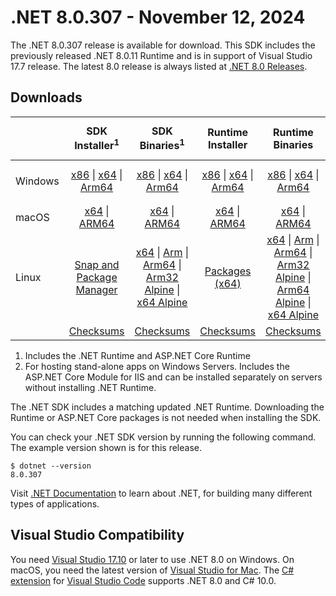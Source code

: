 # .NET 8.0.307 - November 12, 2024

The .NET 8.0.307 release is available for download. This SDK includes the previously released .NET 8.0.11 Runtime and is in support of Visual Studio 17.7 release. The latest 8.0 release is always listed at [.NET 8.0 Releases](../README.md).

## Downloads

|           | SDK Installer<sup>1</sup>                        | SDK Binaries<sup>1</sup>                 | Runtime Installer                                        | Runtime Binaries                                 | ASP.NET Core Runtime           |Windows Desktop Runtime          |
| --------- | :------------------------------------------:     | :----------------------:                 | :---------------------------:                            | :-------------------------:                      | :-----------------:            | :-----------------:            |
| Windows   | [x86][dotnet-sdk-win-x86.exe] \| [x64][dotnet-sdk-win-x64.exe] \| [Arm64][dotnet-sdk-win-arm64.exe] | [x86][dotnet-sdk-win-x86.zip] \| [x64][dotnet-sdk-win-x64.zip] \|  [Arm64][dotnet-sdk-win-arm64.zip] | [x86][dotnet-runtime-win-x86.exe] \| [x64][dotnet-runtime-win-x64.exe] \| [Arm64][dotnet-runtime-win-arm64.exe] | [x86][dotnet-runtime-win-x86.zip] \| [x64][dotnet-runtime-win-x64.zip] \| [Arm64][dotnet-runtime-win-arm64.zip] | [x86][aspnetcore-runtime-win-x86.exe] \| [x64][aspnetcore-runtime-win-x64.exe] \|<br/> [Hosting Bundle][dotnet-hosting-win.exe]<sup>2</sup> | [x86][windowsdesktop-runtime-win-x86.exe] \| [x64][windowsdesktop-runtime-win-x64.exe] \| [Arm64][windowsdesktop-runtime-win-arm64.exe] |
| macOS     | [x64][dotnet-sdk-osx-x64.pkg] \| [ARM64][dotnet-sdk-osx-arm64.pkg] | [x64][dotnet-sdk-osx-x64.tar.gz] \| [ARM64][dotnet-sdk-osx-arm64.tar.gz]  | [x64][dotnet-runtime-osx-x64.pkg] \| [ARM64][dotnet-runtime-osx-arm64.pkg] | [x64][dotnet-runtime-osx-x64.tar.gz] \| [ARM64][dotnet-runtime-osx-arm64.tar.gz]| [x64][aspnetcore-runtime-osx-x64.tar.gz] \| [ARM64][aspnetcore-runtime-osx-arm64.tar.gz] | - |<sup>1</sup>
| Linux     |  [Snap and Package Manager](../install-linux.md)  | [x64][dotnet-sdk-linux-x64.tar.gz] \| [Arm][dotnet-sdk-linux-arm.tar.gz]  \| [Arm64][dotnet-sdk-linux-arm64.tar.gz] \| [Arm32 Alpine][dotnet-sdk-linux-musl-arm.tar.gz]  \| [x64 Alpine][dotnet-sdk-linux-musl-x64.tar.gz] | [Packages (x64)][linux-packages] | [x64][dotnet-runtime-linux-x64.tar.gz] \| [Arm][dotnet-runtime-linux-arm.tar.gz] \| [Arm64][dotnet-runtime-linux-arm64.tar.gz] \| [Arm32 Alpine][dotnet-runtime-linux-musl-arm.tar.gz] \| [Arm64 Alpine][dotnet-runtime-linux-musl-arm64.tar.gz] \| [x64 Alpine][dotnet-runtime-linux-musl-x64.tar.gz]  | [x64][aspnetcore-runtime-linux-x64.tar.gz]<sup>1</sup>  \| [Arm][aspnetcore-runtime-linux-arm.tar.gz]<sup>1</sup> \| [Arm64][aspnetcore-runtime-linux-arm64.tar.gz]<sup>1</sup> \| [x64 Alpine][aspnetcore-runtime-linux-musl-x64.tar.gz] | - | <sup>1</sup> |
|  | [Checksums][checksums-sdk]                             | [Checksums][checksums-sdk]                                      | [Checksums][checksums-runtime]                             | [Checksums][checksums-runtime]  | [Checksums][checksums-runtime]  | [Checksums][checksums-runtime]

1. Includes the .NET Runtime and ASP.NET Core Runtime
2. For hosting stand-alone apps on Windows Servers. Includes the ASP.NET Core Module for IIS and can be installed separately on servers without installing .NET Runtime.

The .NET SDK includes a matching updated .NET Runtime. Downloading the Runtime or ASP.NET Core packages is not needed when installing the SDK.

You can check your .NET SDK version by running the following command. The example version shown is for this release.

```console
$ dotnet --version
8.0.307
```
Visit [.NET Documentation](https://learn.microsoft.com/dotnet/) to learn about .NET, for building many different types of applications.

## Visual Studio Compatibility

You need [Visual Studio 17.10](https://visualstudio.microsoft.com) or later to use .NET 8.0 on Windows. On macOS, you need the latest version of [Visual Studio for Mac](https://visualstudio.microsoft.com/vs/mac/). The [C# extension](https://code.visualstudio.com/docs/languages/dotnet) for [Visual Studio Code](https://code.visualstudio.com/) supports .NET 8.0 and C# 10.0.

[blob-runtime]: https://dotnetcli.blob.core.windows.net/dotnet/Runtime/
[blob-sdk]: https://dotnetcli.blob.core.windows.net/dotnet/Sdk/
[release-notes]: 8.0.307.md

[checksums-runtime]: https://dotnetcli.blob.core.windows.net/dotnet/checksums/8.0.11-sha.txt
[checksums-sdk]: https://dotnetcli.blob.core.windows.net/dotnet/checksums/8.0.11-sha.txt

[linux-install]: https://learn.microsoft.com/dotnet/core/install/linux
[dotnet-blog]:  https://devblogs.microsoft.com/dotnet/march-2024-updates/
[aspnet-blog]: https://devblogs.microsoft.com/dotnet/announcing-asp-net-core-in-net-8/
[maui-blog]: https://devblogs.microsoft.com/dotnet/update-on-dotnet-maui/

[linux-packages]: ../install-linux.md




[//]: # ( Runtime 8.0.11)
[dotnet-runtime-linux-arm.tar.gz]: https://download.visualstudio.microsoft.com/download/pr/b4d8f2f3-a0fd-4d48-b584-cae2c3af5c06/97479f98b5746e515d7d99f72b67c852/dotnet-runtime-8.0.11-linux-arm.tar.gz
[dotnet-runtime-linux-arm64.tar.gz]: https://download.visualstudio.microsoft.com/download/pr/501c5677-1a80-4232-9223-2c1ad336a304/867b5afc628837835a409cf4f465211d/dotnet-runtime-8.0.11-linux-arm64.tar.gz
[dotnet-runtime-linux-musl-arm.tar.gz]: https://download.visualstudio.microsoft.com/download/pr/a7c1c05c-3295-4564-92d2-896f35807f4c/2eda12f650084627e0430a52477a98b9/dotnet-runtime-8.0.11-linux-musl-arm.tar.gz
[dotnet-runtime-linux-musl-arm64.tar.gz]: https://download.visualstudio.microsoft.com/download/pr/103ae393-f13f-4467-a050-cb437a0fc95d/49e6ee2de95017554e161b7048746a29/dotnet-runtime-8.0.11-linux-musl-arm64.tar.gz
[dotnet-runtime-linux-musl-x64.tar.gz]: https://download.visualstudio.microsoft.com/download/pr/38650024-417b-4fe4-b0b3-aff0ad98dee2/a48665c0f7099dd0672e6c277f5e5064/dotnet-runtime-8.0.11-linux-musl-x64.tar.gz
[dotnet-runtime-linux-x64.tar.gz]: https://download.visualstudio.microsoft.com/download/pr/805cdca8-ac43-4d76-8ce8-efd11f1997f2/17aeb8b0cd34c6f8d80217bf6a4ed3cd/dotnet-runtime-8.0.11-linux-x64.tar.gz
[dotnet-runtime-osx-arm64.pkg]: https://download.visualstudio.microsoft.com/download/pr/55eb2a49-2523-402e-b623-7a9017b8bdef/8ccd40a213ec2964af419f9f72263027/dotnet-runtime-8.0.11-osx-arm64.pkg
[dotnet-runtime-osx-arm64.tar.gz]: https://download.visualstudio.microsoft.com/download/pr/e5b4d32a-09a7-4028-accb-3b6c51828282/e4ecc94db4507f16a9916dc3be9b6706/dotnet-runtime-8.0.11-osx-arm64.tar.gz
[dotnet-runtime-osx-x64.pkg]: https://download.visualstudio.microsoft.com/download/pr/3f926dd2-d234-437a-8f6a-ea6d77c3684c/3e836a345b136091713a769b87f34993/dotnet-runtime-8.0.11-osx-x64.pkg
[dotnet-runtime-osx-x64.tar.gz]: https://download.visualstudio.microsoft.com/download/pr/f32ae8ed-e8e3-4d1b-8425-852696e4dbe6/1f67d82ebd50b27574ccc4a06b2500b8/dotnet-runtime-8.0.11-osx-x64.tar.gz
[dotnet-runtime-win-arm64.exe]: https://download.visualstudio.microsoft.com/download/pr/9cf62bb7-02fa-4072-b765-5e04ad089788/3f34dd5659f99172aea7c4cc9dc7a975/dotnet-runtime-8.0.11-win-arm64.exe
[dotnet-runtime-win-arm64.zip]: https://download.visualstudio.microsoft.com/download/pr/3b250d28-7fae-473c-a064-c312c35ca7c8/bc1771d6d4b7dd9dbe6fbb417b9ef1e6/dotnet-runtime-8.0.11-win-arm64.zip
[dotnet-runtime-win-x64.exe]: https://download.visualstudio.microsoft.com/download/pr/53e9e41c-b362-4598-9985-45f989518016/53c5e1919ba2fe23273f2abaff65595b/dotnet-runtime-8.0.11-win-x64.exe
[dotnet-runtime-win-x64.zip]: https://download.visualstudio.microsoft.com/download/pr/92f9abc6-1e19-40cd-82cf-670be98d3533/46e1346503f4b54418bf9d5f861f1d43/dotnet-runtime-8.0.11-win-x64.zip
[dotnet-runtime-win-x86.exe]: https://download.visualstudio.microsoft.com/download/pr/a8d1a489-60d6-4e63-93ee-ab9c44d78b0d/5519f99ff50de6e096bb1d266dd0e667/dotnet-runtime-8.0.11-win-x86.exe
[dotnet-runtime-win-x86.zip]: https://download.visualstudio.microsoft.com/download/pr/34670006-7e69-4750-9012-cf1e15bc83d1/c4c887089dbea784726b26facaae336a/dotnet-runtime-8.0.11-win-x86.zip

[//]: # ( WindowsDesktop 8.0.11)
[windowsdesktop-runtime-win-arm64.exe]: https://download.visualstudio.microsoft.com/download/pr/09955e67-cda6-4e43-8c5b-c1e4a0ae14b1/1b0b2ca50230e92b8a6619fbd8454225/windowsdesktop-runtime-8.0.11-win-arm64.exe
[windowsdesktop-runtime-win-arm64.zip]: https://download.visualstudio.microsoft.com/download/pr/0c72c4b0-78b5-45fa-904b-857d7e029127/a3eba9f30f52dc318c1c8481370d7f26/windowsdesktop-runtime-8.0.11-win-arm64.zip
[windowsdesktop-runtime-win-x64.exe]: https://download.visualstudio.microsoft.com/download/pr/27bcdd70-ce64-4049-ba24-2b14f9267729/d4a435e55182ce5424a7204c2cf2b3ea/windowsdesktop-runtime-8.0.11-win-x64.exe
[windowsdesktop-runtime-win-x64.zip]: https://download.visualstudio.microsoft.com/download/pr/b8c2c1ff-9e92-407a-b251-2b722f5cbf1e/55b497c10edf74c53154e41bb644067f/windowsdesktop-runtime-8.0.11-win-x64.zip
[windowsdesktop-runtime-win-x86.exe]: https://download.visualstudio.microsoft.com/download/pr/6e1f5faf-ee7d-4db0-9111-9e270a458342/4cdcd1af2d6914134308630f048fbdfc/windowsdesktop-runtime-8.0.11-win-x86.exe
[windowsdesktop-runtime-win-x86.zip]: https://download.visualstudio.microsoft.com/download/pr/46b2e558-0b8a-4e77-b579-50d938b8a8fc/a5027367c5dbfc43485a57735479ab60/windowsdesktop-runtime-8.0.11-win-x86.zip

[//]: # ( ASP 8.0.11)
[aspnetcore-runtime-linux-arm.tar.gz]: https://download.visualstudio.microsoft.com/download/pr/003f180b-e695-4094-bc3f-ef6473883d43/e861cb56edd58b05b03b5a92cf995f12/aspnetcore-runtime-8.0.11-linux-arm.tar.gz
[aspnetcore-runtime-linux-arm64.tar.gz]: https://download.visualstudio.microsoft.com/download/pr/64a9f696-b039-4a73-b705-288fbf9c2e8f/c36bc24d6d359c019408b4f94ee67b59/aspnetcore-runtime-8.0.11-linux-arm64.tar.gz
[aspnetcore-runtime-linux-musl-arm.tar.gz]: https://download.visualstudio.microsoft.com/download/pr/915433cc-c272-42c4-8599-e4dad1f37169/fb50da250331d885f108ef5147a55383/aspnetcore-runtime-8.0.11-linux-musl-arm.tar.gz
[aspnetcore-runtime-linux-musl-arm64.tar.gz]: https://download.visualstudio.microsoft.com/download/pr/52d8da68-2c23-462b-8714-947d9c92f4c1/e57551e568e148dc30c3301382a0076f/aspnetcore-runtime-8.0.11-linux-musl-arm64.tar.gz
[aspnetcore-runtime-linux-musl-x64.tar.gz]: https://download.visualstudio.microsoft.com/download/pr/2c532eff-49e5-4177-9d37-54e1eabc1a6c/7cd1d4612b9bd15ccb555bc2a3ada721/aspnetcore-runtime-8.0.11-linux-musl-x64.tar.gz
[aspnetcore-runtime-linux-x64.tar.gz]: https://download.visualstudio.microsoft.com/download/pr/6f89757c-3dde-4c3a-96a0-b04b1bde2c92/6a3591b360ed0f9d1118b97560b89625/aspnetcore-runtime-8.0.11-linux-x64.tar.gz
[aspnetcore-runtime-osx-arm64.tar.gz]: https://download.visualstudio.microsoft.com/download/pr/67a3d635-a541-43c4-88ce-6f7882908693/5701a1609eb7231e65fc4e415cd9f2b8/aspnetcore-runtime-8.0.11-osx-arm64.tar.gz
[aspnetcore-runtime-osx-x64.tar.gz]: https://download.visualstudio.microsoft.com/download/pr/2e82f0c0-2d31-4fdf-b289-ae4157be0304/c82a8ccd41f2aa7918c7f888df1a40e5/aspnetcore-runtime-8.0.11-osx-x64.tar.gz
[aspnetcore-runtime-win-arm64.exe]: https://download.visualstudio.microsoft.com/download/pr/dbae9dc3-0e80-4be5-aab7-cf2982cb0fdd/9e7495fe93ab3db8222d0f1a4091c5d5/aspnetcore-runtime-8.0.11-win-arm64.exe
[aspnetcore-runtime-win-arm64.zip]: https://download.visualstudio.microsoft.com/download/pr/dad5eee5-7160-4e96-8e87-1513fab74b2e/d2505cc30d29e41cce896b83dd2bb5ea/aspnetcore-runtime-8.0.11-win-arm64.zip
[aspnetcore-runtime-win-x64.exe]: https://download.visualstudio.microsoft.com/download/pr/8d6c1aaa-7d58-455a-acec-aab350860582/ab5f7c23dc72516e77065fcaf99ad444/aspnetcore-runtime-8.0.11-win-x64.exe
[aspnetcore-runtime-win-x64.zip]: https://download.visualstudio.microsoft.com/download/pr/2aced1d1-b3b1-41f7-ac70-20afc83cb373/45c19e7e9126b5deca89cd8bf98ff744/aspnetcore-runtime-8.0.11-win-x64.zip
[aspnetcore-runtime-win-x86.exe]: https://download.visualstudio.microsoft.com/download/pr/ec269a43-5283-4590-bc9c-3d1c6e4fb091/35f22b6cffe627283f55da9c2b7a3408/aspnetcore-runtime-8.0.11-win-x86.exe
[aspnetcore-runtime-win-x86.zip]: https://download.visualstudio.microsoft.com/download/pr/d0451d67-9e3d-4c39-9703-e5f0c276bbf5/dfbfa6f8523d701c9da006557cf524b9/aspnetcore-runtime-8.0.11-win-x86.zip
[aspnetcore-runtime-composite-linux-arm.tar.gz]: https://download.visualstudio.microsoft.com/download/pr/433b7ef1-e838-4aa3-a84e-871a0f60e164/b088bececb29dce4fda2c8cf480f6dff/aspnetcore-runtime-composite-8.0.11-linux-arm.tar.gz
[aspnetcore-runtime-composite-linux-arm64.tar.gz]: https://download.visualstudio.microsoft.com/download/pr/bf1892e1-63b2-4920-9729-06d8d33a642f/cd59b458e2b58d2df92a507406018ef6/aspnetcore-runtime-composite-8.0.11-linux-arm64.tar.gz
[aspnetcore-runtime-composite-linux-musl-arm.tar.gz]: https://download.visualstudio.microsoft.com/download/pr/b389030a-d23f-4925-b38c-17c7de2ef56d/1b5a615f937d08c2d3b6edf6d5209669/aspnetcore-runtime-composite-8.0.11-linux-musl-arm.tar.gz
[aspnetcore-runtime-composite-linux-musl-arm64.tar.gz]: https://download.visualstudio.microsoft.com/download/pr/990cdca1-4834-41fa-9392-501edf79c871/cc170a60f2d6b67f5067c25313ff98e7/aspnetcore-runtime-composite-8.0.11-linux-musl-arm64.tar.gz
[aspnetcore-runtime-composite-linux-musl-x64.tar.gz]: https://download.visualstudio.microsoft.com/download/pr/08b48c06-cde8-4646-b43b-f2d1b6f20308/ec7a5ded0e1e69aeca48449339dcd9fa/aspnetcore-runtime-composite-8.0.11-linux-musl-x64.tar.gz
[aspnetcore-runtime-composite-linux-x64.tar.gz]: https://download.visualstudio.microsoft.com/download/pr/c3835d53-ecb5-43b6-9499-42ed418da912/aeb74b2fd8949b9dacd2836be1dac9b1/aspnetcore-runtime-composite-8.0.11-linux-x64.tar.gz
[dotnet-hosting-win.exe]: https://download.visualstudio.microsoft.com/download/pr/4956ec5e-8502-4454-8f28-40239428820f/e7181890eed8dfa11cefbf817c4e86b0/dotnet-hosting-8.0.11-win.exe

[//]: # ( SDK 8.0.307)
[dotnet-sdk-linux-arm.tar.gz]: https://download.visualstudio.microsoft.com/download/pr/b2ea74cf-71db-4938-8e67-0a5ba0e8dde2/77b8bcb3f156cba40b28a6bcda7259d7/dotnet-sdk-8.0.307-linux-arm.tar.gz
[dotnet-sdk-linux-arm64.tar.gz]: https://download.visualstudio.microsoft.com/download/pr/78966954-6f88-4240-a857-e88592469928/fa48764c7075b3eae626e5df5b27bcb9/dotnet-sdk-8.0.307-linux-arm64.tar.gz
[dotnet-sdk-linux-musl-arm.tar.gz]: https://download.visualstudio.microsoft.com/download/pr/4cb9611e-2d70-4721-b76f-7e4af40c1ae8/75a00daccd28df34a5cf7f21287c2c29/dotnet-sdk-8.0.307-linux-musl-arm.tar.gz
[dotnet-sdk-linux-musl-arm64.tar.gz]: https://download.visualstudio.microsoft.com/download/pr/2cf301af-8fb8-4bf8-a79c-0fd1ad5ba601/b336f2e5a7091c9dbffdf69833ccde58/dotnet-sdk-8.0.307-linux-musl-arm64.tar.gz
[dotnet-sdk-linux-musl-x64.tar.gz]: https://download.visualstudio.microsoft.com/download/pr/ef349e2c-79f8-4688-a79a-3236e75b2868/fef58217ba703f880cb5ad02e22976b4/dotnet-sdk-8.0.307-linux-musl-x64.tar.gz
[dotnet-sdk-linux-x64.tar.gz]: https://download.visualstudio.microsoft.com/download/pr/645e379a-4222-48c0-b47d-f85719ff91db/2d46079600e454c634eaeca43a54ab31/dotnet-sdk-8.0.307-linux-x64.tar.gz
[dotnet-sdk-osx-arm64.pkg]: https://download.visualstudio.microsoft.com/download/pr/e6421e96-ac6e-4f65-a455-bdd85f5b0e62/2a6d3ec9f285fe63af5c6a749622e3f2/dotnet-sdk-8.0.307-osx-arm64.pkg
[dotnet-sdk-osx-arm64.tar.gz]: https://download.visualstudio.microsoft.com/download/pr/6a89189f-3449-4e54-ac20-d07af68b772e/ce34a179d9bb8bb0cb01781afd662bf7/dotnet-sdk-8.0.307-osx-arm64.tar.gz
[dotnet-sdk-osx-x64.pkg]: https://download.visualstudio.microsoft.com/download/pr/323aa4bd-f8d4-474d-8ec9-6735785aea2e/de31e1a659901aca701f75a16a233c96/dotnet-sdk-8.0.307-osx-x64.pkg
[dotnet-sdk-osx-x64.tar.gz]: https://download.visualstudio.microsoft.com/download/pr/7dbf9674-4262-4b44-bd3e-12a962f2831a/b25b3c126ad41eda494855168f8104fe/dotnet-sdk-8.0.307-osx-x64.tar.gz
[dotnet-sdk-win-arm64.exe]: https://download.visualstudio.microsoft.com/download/pr/300924ba-cfbf-47d0-9be8-52ea522cfe6a/92c591a24d8acac9f7c94e41712b862e/dotnet-sdk-8.0.307-win-arm64.exe
[dotnet-sdk-win-arm64.zip]: https://download.visualstudio.microsoft.com/download/pr/bc7234f8-0467-4a0d-891e-4850e9aa146e/68c755bdb16b1ed54621e818fbb0ffd4/dotnet-sdk-8.0.307-win-arm64.zip
[dotnet-sdk-win-x64.exe]: https://download.visualstudio.microsoft.com/download/pr/7212fb94-d2c2-4a7d-9fbb-eecb1b9d9c78/f7f31cf72ebb4188a993c1f09d9a0827/dotnet-sdk-8.0.307-win-x64.exe
[dotnet-sdk-win-x64.zip]: https://download.visualstudio.microsoft.com/download/pr/b758963a-d937-4d3b-81fd-f1b68d8b3614/228eba54fe3d6c465b29ab219abda499/dotnet-sdk-8.0.307-win-x64.zip
[dotnet-sdk-win-x86.exe]: https://download.visualstudio.microsoft.com/download/pr/f990a5fe-67f0-4146-855e-61f798b31af4/207cd4b121bcb60ee3c0b1fa53d8cb61/dotnet-sdk-8.0.307-win-x86.exe
[dotnet-sdk-win-x86.zip]: https://download.visualstudio.microsoft.com/download/pr/c163b54f-59c3-4164-a6c0-cb771b1e5351/472e02dda2ecc59d8f6f1c09eaca1556/dotnet-sdk-8.0.307-win-x86.zip

